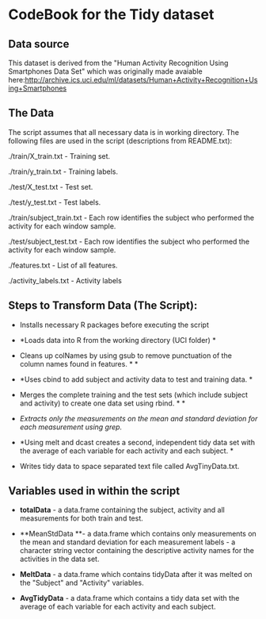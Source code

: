CodeBook for the Tidy dataset 
==============================



Data source
-----------

This dataset is derived from the "Human Activity Recognition Using Smartphones
Data Set" which was originally made avaiable
here:<http://archive.ics.uci.edu/ml/datasets/Human+Activity+Recognition+Using+Smartphones>



The Data 
---------

The script assumes that all necessary data is in working directory. The
following files are used in the script (descriptions from README.txt):

./train/X_train.txt - Training set.

./train/y_train.txt - Training labels.

./test/X_test.txt - Test set.

./test/y_test.txt - Test labels.

./train/subject_train.txt  - Each row identifies the subject who performed the
activity for each window sample.

./test/subject_test.txt - Each row identifies the subject who performed the
activity for each window sample.

./features.txt - List of all features.

./activity_labels.txt - Activity labels



Steps to Transform Data (The Script):
-------------------------------------

-   Installs necessary R packages before executing the script

-   *Loads data into R from the working directory (UCI folder)  *

-   Cleans up colNames by using gsub to remove punctuation of the column names
    found in features. * *

-   *Uses cbind to add subject and activity data to test and training data. *

-   Merges the complete training and the test sets (which include subject and
    activity) to create one data set using rbind. * *

-   *Extracts only the measurements on the mean and standard deviation for each
    measurement using grep.*

-   *Using melt and dcast creates a second, independent tidy data set with the
    average of each variable for each activity and each subject.  *

-   Writes tidy data to space separated text file called AvgTinyData.txt.



Variables used in within the script
-----------------------------------

-   **totalData** - a data.frame containing the subject, activity and all
    measurements for both train and test.

-   **MeanStdData **- a data.frame which contains only measurements on the mean
    and standard deviation for each measurement labels - a character string
    vector containing the descriptive activity names for the activities in the
    data set.

-   **MeltData** - a data.frame which contains tidyData after it was melted on
    the "Subject" and "Activity" variables.

-   **AvgTidyData** - a data.frame which contains a tidy data set with the
    average of each variable for each activity and each subject.

